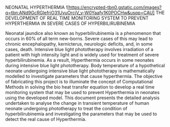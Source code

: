 NEONATAL HYPERTHERMIA
![https://encrypted-tbn0.gstatic.com/images?q=tbn:ANd9GcRGlefriO31UvuOrcjV_y-W0Yaafy1K0POCHw&usqp=CAU]
THE DEVELOPMENT OF REAL TIME MONITORING SYSTEM TO PREVENT HYPERTHERMIA IN SEVERE CASES OF HYPERBILIRUBINEMIA

Neonatal jaundice also known as hyperbilirubinemia is a phenomenon that occurs in 60% of all term new-borns. Severe cases of this may lead to chronic encephalopathy, kernicterus, neurologic deficits, and, in some cases, death. Intensive blue light phototherapy involves irradiation of a patient with high intensity light and is widely used for treatment of severe hyperbilirubinemia. As a result, Hyperthermia occurs in some neonates during intensive blue light phototherapy. Body temperature of a hypothetical neonate undergoing intensive blue light phototherapy is mathematically modelled to investigate parameters that cause hyperthermia. The objective of fabricating this project is to illuminate the concept of Computational Methods in solving the bio heat transfer equation to develop a real time monitoring system that may be used to prevent Hyperthermia in neonates using the developed model. This document presents the detailed analysis undertaken to analyse the change in transient temperature of human neonate undergoing
phototherapy to treat the condition of hyperbilirubinemia and investigating the parameters that may be used to detect the real cause of Hyperthermia.
